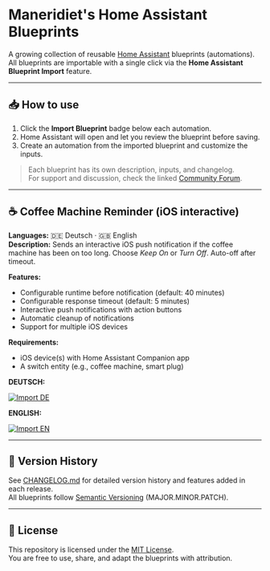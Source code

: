 # Maneridiet's Home Assistant Blueprints

A growing collection of reusable [Home Assistant](https://www.home-assistant.io) blueprints (automations).  
All blueprints are importable with a single click via the **Home Assistant Blueprint Import** feature.

---

## 📥 How to use

1. Click the **Import Blueprint** badge below each automation.  
2. Home Assistant will open and let you review the blueprint before saving.  
3. Create an automation from the imported blueprint and customize the inputs.  

> Each blueprint has its own description, inputs, and changelog.  
> For support and discussion, check the linked [Community Forum](https://community.home-assistant.io/c/blueprints-exchange/53).

---

## ☕ Coffee Machine Reminder (iOS interactive)

**Languages:** 🇩🇪 Deutsch · 🇬🇧 English  
**Description:** Sends an interactive iOS push notification if the coffee machine has been on too long. Choose *Keep On* or *Turn Off*. Auto-off after timeout.

**Features:**
- Configurable runtime before notification (default: 40 minutes)
- Configurable response timeout (default: 5 minutes)
- Interactive push notifications with action buttons
- Automatic cleanup of notifications
- Support for multiple iOS devices

**Requirements:**
- iOS device(s) with Home Assistant Companion app
- A switch entity (e.g., coffee machine, smart plug)

**DEUTSCH:**

[![Import DE](https://my.home-assistant.io/badges/blueprint_import.svg)](https://my.home-assistant.io/redirect/blueprint_import/?blueprint_url=https%3A%2F%2Fraw.githubusercontent.com%2FManeridiet%2Fhome-assistant-blueprints%2Fmaster%2Fblueprints%2Fautomation%2FManeridiet%2Fcoffee_prompt_ios_de.yaml)

**ENGLISH:**

[![Import EN](https://my.home-assistant.io/badges/blueprint_import.svg)](https://my.home-assistant.io/redirect/blueprint_import/?blueprint_url=https%3A%2F%2Fraw.githubusercontent.com%2FManeridiet%2Fhome-assistant-blueprints%2Fmaster%2Fblueprints%2Fautomation%2FManeridiet%2Fcoffee_prompt_ios_en.yaml)

---

## 📖 Version History

See [CHANGELOG.md](./CHANGELOG.md) for detailed version history and features added in each release.  
All blueprints follow [Semantic Versioning](https://semver.org/) (MAJOR.MINOR.PATCH).

---

## 📜 License

This repository is licensed under the [MIT License](./LICENSE).  
You are free to use, share, and adapt the blueprints with attribution.